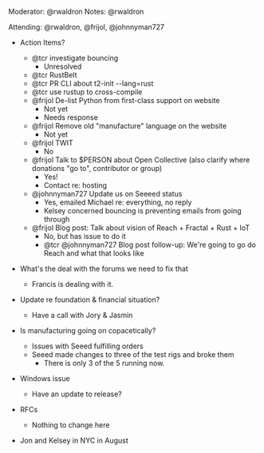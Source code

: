 Moderator: @rwaldron
Notes: @rwaldron


Attending: @rwaldron, @frijol, @johnnyman727



- Action Items?
  - @tcr investigate bouncing
    - Unresolved
  - @tcr RustBelt
  - @tcr PR CLI about t2-init --lang=rust
  - @tcr use rustup to cross-compile
  ​ 
  - @frijol De-list Python from first-class support on website
    - Not yet
    - Needs response
  - @frijol Remove old "manufacture" language on the website
    - Not yet
  - @frijol TWIT
    - No
  - @frijol Talk to $PERSON about Open Collective (also clarify where donations "go to", contributor or group)
    - Yes!
    - Contact re: hosting
  - @johnnyman727 Update us on Seeeed status
    - Yes, emailed Michael re: everything, no reply
    - Kelsey concerned bouncing is preventing emails from going through
  - @frijol Blog post: Talk about vision of Reach + Fractal + Rust + IoT
    - No, but has issue to do it
    - @tcr @johnnyman727 Blog post follow-up: We're going to go do Reach and what that looks like
  

- What's the deal with the forums we need to fix that
  - Francis is dealing with it. 

- Update re foundation & financial situation?
  - Have a call with Jory & Jasmin


- Is manufacturing going on copacetically?
  - Issues with Seeed fulfilling orders
  - Seeed made changes to three of the test rigs and broke them
    - There is only 3 of the 5 running now. 

- Windows issue
  - Have an update to release?

- RFCs
  - Nothing to change here

- Jon and Kelsey in NYC in August


